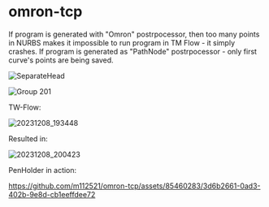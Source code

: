 # omron-tcp


If program is generated with "Omron" postrpocessor, then too many points in NURBS makes it impossible to run program in TM Flow - it simply crashes. 
If program is generated as "PathNode" postrpocessor - only first curve's points are being saved. 

![SeparateHead](https://github.com/m112521/omron-tcp/assets/85460283/db7a606e-f19f-4e26-8a3a-3d77f3341ec7)


![Group 201](https://github.com/m112521/omron-tcp/assets/85460283/9e4bbf00-c4ed-4b9a-aacb-c505caaa1320)

TW-Flow:

![20231208_193448](https://github.com/m112521/omron-tcp/assets/85460283/a129825b-c9d1-4ad6-a146-4f6278d75140)


Resulted in: 

![20231208_200423](https://github.com/m112521/omron-tcp/assets/85460283/ae4d4f18-5896-4b7f-b2b3-55233263672d)


PenHolder in action:

https://github.com/m112521/omron-tcp/assets/85460283/3d6b2661-0ad3-402b-9e8d-cb1eeffdee72

